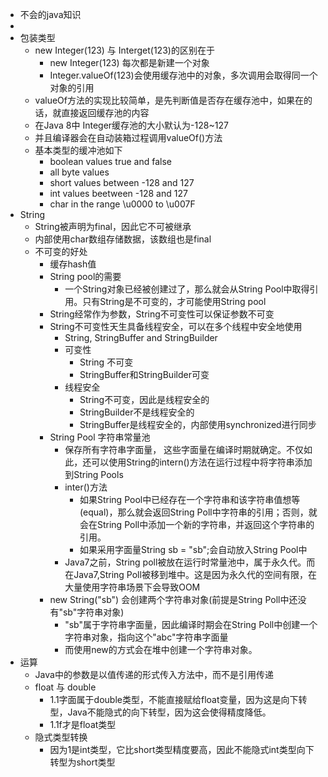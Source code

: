 * 不会的java知识 
* 
* 包装类型
    * new Integer(123) 与 Interget(123)的区别在于
        * new Integer(123) 每次都是新建一个对象
        * Integer.valueOf(123)会使用缓存池中的对象，多次调用会取得同一个对象的引用
    * valueOf方法的实现比较简单，是先判断值是否存在缓存池中，如果在的话，就直接返回缓存池的内容
    * 在Java 8中 Integer缓存池的大小默认为-128~127
    * 并且编译器会在自动装箱过程调用valueOf()方法
    * 基本类型的缓冲池如下
       * boolean values true and false
       * all byte values
       * short values between -128 and 127
       * int values beetween -128 and 127
       * char in the range \u0000 to \u007F
* String
    * String被声明为final，因此它不可被继承
    * 内部使用char数组存储数据，该数组也是final
    * 不可变的好处        
        * 缓存hash值
        * String pool的需要
            * 一个String对象已经被创建过了，那么就会从String Pool中取得引用。只有String是不可变的，才可能使用String pool
        * String经常作为参数，String不可变性可以保证参数不可变  
        * String不可变性天生具备线程安全，可以在多个线程中安全地使用
            * String, StringBuffer and StringBuilder
            * 可变性
                * String 不可变
                * StringBuffer和StringBuilder可变
            * 线程安全
                * String不可变，因此是线程安全的
                * StringBuilder不是线程安全的
                * StringBuffer是线程安全的，内部使用synchronized进行同步 
        * String Pool 字符串常量池
            * 保存所有字符串字面量， 这些字面量在编译时期就确定。不仅如此，还可以使用String的intern()方法在运行过程中将字符串添加到String Pools 
            * inter()方法
                * 如果String Pool中已经存在一个字符串和该字符串值想等(equal)，那么就会返回String Poll中字符串的引用；否则，就会在String Poll中添加一个新的字符串，并返回这个字符串的引用。
                * 如果采用字面量String sb = "sb";会自动放入String Pool中
            * Java7之前，String poll被放在运行时常量池中，属于永久代。而在Java7,String Poll被移到堆中。这是因为永久代的空间有限，在大量使用字符串场景下会导致OOM
        * new String("sb") 会创建两个字符串对象(前提是String Poll中还没有"sb"字符串对象)     
            * "sb"属于字符串字面量，因此编译时期会在String  Poll中创建一个字符串对象，指向这个"abc"字符串字面量
            * 而使用new的方式会在堆中创建一个字符串对象。
* 运算
    * Java中的参数是以值传递的形式传入方法中，而不是引用传递
    * float 与 double
        * 1.1字面属于double类型，不能直接赋给float变量，因为这是向下转型，Java不能隐式的向下转型，因为这会使得精度降低。
        * 1.1f才是float类型
    * 隐式类型转换
        * 因为1是int类型，它比short类型精度要高，因此不能隐式int类型向下转型为short类型
                        
                              